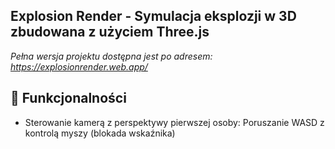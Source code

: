 ## **Explosion Render** - Symulacja eksplozji w 3D zbudowana z użyciem Three.js
*Pełna wersja projektu dostępna jest po adresem: https://explosionrender.web.app/*
## **🎯 Funkcjonalności**
- Sterowanie kamerą z perspektywy pierwszej osoby: Poruszanie WASD z kontrolą myszy (blokada wskaźnika)
